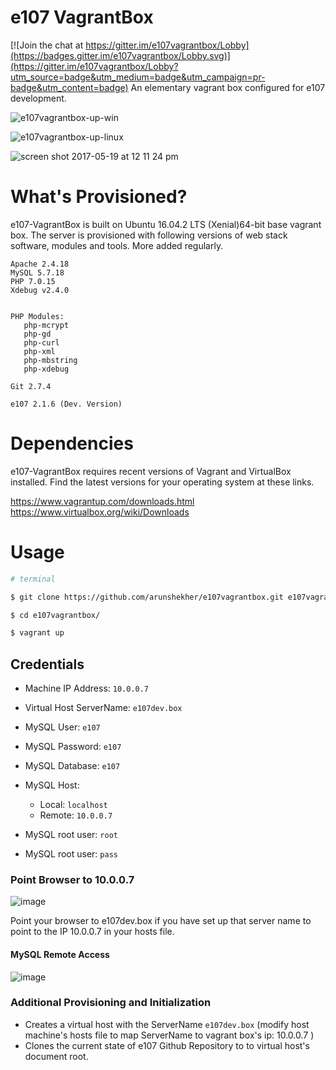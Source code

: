 # e107 VagrantBox

[![Join the chat at https://gitter.im/e107vagrantbox/Lobby](https://badges.gitter.im/e107vagrantbox/Lobby.svg)](https://gitter.im/e107vagrantbox/Lobby?utm_source=badge&utm_medium=badge&utm_campaign=pr-badge&utm_content=badge)
 An elementary vagrant box configured for e107 development.

 ![e107vagrantbox-up-win](https://cloud.githubusercontent.com/assets/315195/26256529/568c8d00-3cce-11e7-8dc2-00db91cf7710.png)

 ![e107vagrantbox-up-linux](https://cloud.githubusercontent.com/assets/315195/26246956/bf1c53c2-3cac-11e7-9714-0443166d07f4.png)


 ![screen shot 2017-05-19 at 12 11 24 pm](https://cloud.githubusercontent.com/assets/315195/26240873/a6a01c02-3c93-11e7-9723-9832e1e76539.png)


# What's Provisioned?
e107-VagrantBox is built on Ubuntu 16.04.2 LTS (Xenial)64-bit base vagrant box. The server is provisioned with following versions of web stack software, modules and tools. More added regularly.

    Apache 2.4.18
    MySQL 5.7.18
    PHP 7.0.15
    Xdebug v2.4.0
    
    
    PHP Modules:
       php-mcrypt 
       php-gd 
       php-curl 
       php-xml 
       php-mbstring
       php-xdebug

    Git 2.7.4

    e107 2.1.6 (Dev. Version)

# Dependencies
e107-VagrantBox requires recent versions of Vagrant and VirtualBox installed. Find the latest versions for your operating system at these links.

https://www.vagrantup.com/downloads.html  
https://www.virtualbox.org/wiki/Downloads  

# Usage  

```sh
# terminal

$ git clone https://github.com/arunshekher/e107vagrantbox.git e107vagrantbox  

$ cd e107vagrantbox/  

$ vagrant up  
```  
   
## Credentials  
+ Machine IP Address: `10.0.0.7`
+ Virtual Host ServerName: `e107dev.box`
+ MySQL User: `e107`
+ MySQL Password: `e107`
+ MySQL Database: `e107`
+ MySQL Host:
    + Local: `localhost`
    + Remote: `10.0.0.7`
     
    
+ MySQL root user: `root`
+ MySQL root user: `pass`

### Point Browser to 10.0.0.7 

![image](https://cloud.githubusercontent.com/assets/315195/26256882/86519f0c-3ccf-11e7-97c5-847afa67da77.png)  

Point your browser to e107dev.box if you have set up that server name to point to the IP 10.0.0.7  in your hosts file.

#### MySQL Remote Access

![image](https://cloud.githubusercontent.com/assets/315195/26253409/51ecb7ac-3cc4-11e7-870e-894128b1b631.png)

   
### Additional Provisioning and Initialization
* Creates a virtual host with the ServerName `e107dev.box` (modify host machine's hosts file to map ServerName to vagrant box's ip: 10.0.0.7 ) 
* Clones the current state of e107 Github Repository to to virtual host's document root.




